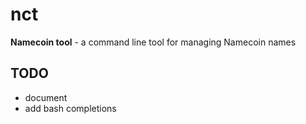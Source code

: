 # nct

**Namecoin tool** - a command line tool for managing Namecoin names

## TODO
- document
- add bash completions
